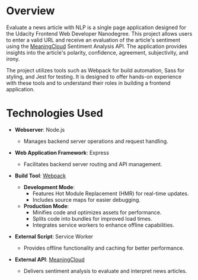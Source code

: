 # Overview
Evaluate a news article with NLP is a single page application designed for the Udacity Frontend Web Developer Nanodegree. This project allows users to enter a valid URL and receive an evaluation of the article's sentiment using the [MeaningCloud](https://www.meaningcloud.com/) Sentiment Analysis API.
The application provides insights into the article's polarity, confidence, agreement, subjectivity, and irony.

The project utilizes tools such as Webpack for build automation, Sass for styling, and Jest for testing. It is designed to offer hands-on experience with these tools and to understand their roles in building a frontend application.

# Technologies Used

- **Webserver**: Node.js
  - Manages backend server operations and request handling.

- **Web Application Framework**: Express
  - Facilitates backend server routing and API management.

- **Build Tool**: [Webpack](https://webpack.js.org/)
  - **Development Mode**:
    - Features Hot Module Replacement (HMR) for real-time updates.
    - Includes source maps for easier debugging.
  - **Production Mode**:
    - Minifies code and optimizes assets for performance.
    - Splits code into bundles for improved load times.
    - Integrates service workers to enhance offline capabilities.

- **External Script**: Service Worker
  - Provides offline functionality and caching for better performance.

- **External API**: [MeaningCloud](https://www.meaningcloud.com/)
  - Delivers sentiment analysis to evaluate and interpret news articles.


